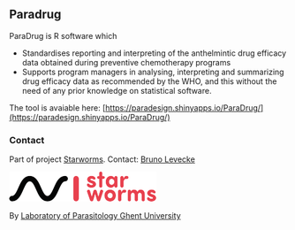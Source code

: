 ## Paradrug

ParaDrug is R software which

- Standardises reporting and interpreting of the anthelmintic drug efficacy data obtained during preventive chemotherapy programs 
- Supports program managers in analysing, interpreting and summarizing drug efficacy data as recommended by the WHO, and this without the need of any prior knowledge on statistical software.

The tool is avaiable here: [https://paradesign.shinyapps.io/ParaDrug/](https://paradesign.shinyapps.io/ParaDrug/)

### Contact

Part of project [Starworms](https://www.starworms.org/). Contact: [Bruno Levecke](https://www.starworms.org/contact)

![](tools/logo.png)

By [Laboratory of Parasitology Ghent University](https://vetparasitology.ugent.be/index.html) 



